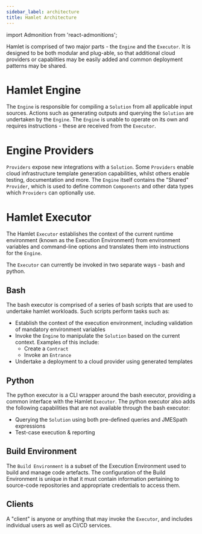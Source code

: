 ```yaml
---
sidebar_label: architecture
title: Hamlet Architecture
---
```

import Admonition from 'react-admonitions';

Hamlet is comprised of two major parts - the `Engine` and the `Executor`. It is designed to be both modular and plug-able, so that additional cloud providers or capablities may be easily added and common deployment patterns may be shared.

# Hamlet Engine

The `Engine` is responsible for compiling a `Solution` from all applicable input sources. Actions such as generating outputs and querying the `Solution` are undertaken by the `Engine`. The `Engine` is unable to operate on its own and requires instructions - these are received from the `Executor`.

# Engine Providers

`Providers` expose new integrations with a `Solution`. Some `Providers` enable cloud infrastructure template generation capabilities, whilst others enable testing, documentation and more. The `Engine` itself contains the "Shared" `Provider`, which is used to define common `Components` and other data types which `Providers` can optionally use.

# Hamlet Executor
The Hamlet `Executor` establishes the context of the current runtime environment (known as the Execution Environment) from environment variables and command-line options and translates them into instructions for the `Engine`.

The `Executor` can currently be invoked in two separate ways - bash and python.

## Bash
The bash executor is comprised of a series of bash scripts that are used to undertake hamlet workloads. Such scripts perform tasks such as:

* Establish the context of the execution environment, including validation of mandatory environment variables
* Invoke the `Engine` to manipulate the `Solution` based on the current context. Examples of this include:
    * Create a `Contract`
    * Invoke an `Entrance`
* Undertake a deployment to a cloud provider using generated templates

## Python
The python executor is a CLI wrapper around the bash executor, providing a common interface with the Hamlet `Executor`. The python executor also adds the following capabilities that are not available through the bash executor:

* Querying the `Solution` using both pre-defined queries and JMESpath expressions
* Test-case execution & reporting

## Build Environment
The `Build Environment` is a subset of the Execution Environment used to build and manage code artefacts. The configuration of the Build Environment is unique in that it must contain information pertaining to source-code repositories and appropriate credentials to access them.

## Clients
A "client" is anyone or anything that may invoke the `Executor`, and includes individual users as well as CI/CD services.
